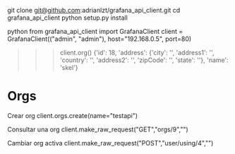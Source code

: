 git clone git@github.com:adrianlzt/grafana_api_client.git
cd grafana_api_client
python setup.py install

python
from grafana_api_client import GrafanaClient
client = GrafanaClient(("admin", "admin"), host="192.168.0.5", port=80)

>>> client.org()
{'id': 18, 'address': {'city': '', 'address1': '', 'country': '', 'address2': '', 'zipCode': '', 'state': ''}, 'name': 'skel'}


# Orgs
Crear org
client.orgs.create(name="testapi")

Consultar una org
client.make_raw_request("GET","orgs/9","")

Cambiar org activa
client.make_raw_request("POST","user/using/4","")
